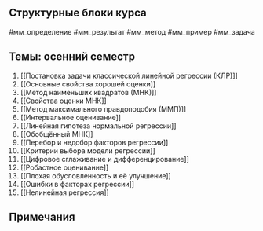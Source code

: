 ## Структурные блоки курса

#мм_определение
#мм_результат 
#мм_метод
#мм_пример
#мм_задача
## Темы: осенний семестр
1. [[Постановка задачи классической линейной регрессии (КЛР)]]
2. [[Основные свойства хорошей оценки]]
3. [[Метод наименьших квадратов (МНК)]]
4. [[Свойства оценки МНК]]
5. [[Метод максимального правдоподобия (ММП)]]
6. [[Интервальное оценивание]]
7. [[Линейная гипотеза нормальной регрессии]]
8. [[Обобщённый МНК]]
9. [[Перебор и недобор факторов регрессии]]
10. [[Критерии выбора модели регрессии]]
11. [[Цифровое сглаживание и дифференцирование]]
12. [[Робастное оценивание]]
13. [[Плохая обусловленность и её улучшение]]
14. [[Ошибки в факторах регрессии]]
15. [[Нелинейная регрессия]]

## Примечания